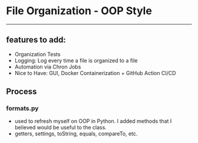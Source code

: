 # File Organization - OOP Style

---

## features to add: 
- Organization Tests
- Logging: Log every time a file is organized to a file
- Automation via Chron Jobs
- Nice to Have: GUI, Docker Containerization + GitHub Action CI/CD

## Process
### formats.py
- used to refresh myself on OOP in Python. I added methods that I believed would be useful to the class.
- getters, settings, toString, equals, compareTo, etc.